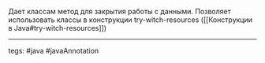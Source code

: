 Дает классам метод для закрытия работы с данными. Позволяет использовать классы в конструкции try-witch-resources ([[Конструкции в Java#try-witch-resources]])


---
tegs: #java #javaAnnotation